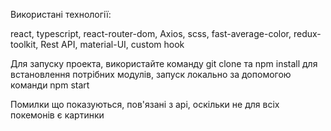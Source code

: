 Використані технології:

react, typescript, react-router-dom, Axios, scss, fast-average-color, redux-toolkit, Rest API, material-UI, custom hook

Для запуску проекта, використайте команду git clone та npm install для встановлення потрібних модулів, запуск локально за допомогою команди npm start

Помилки що показуються, пов'язані з api, оскільки не для всіх покемонів є картинки